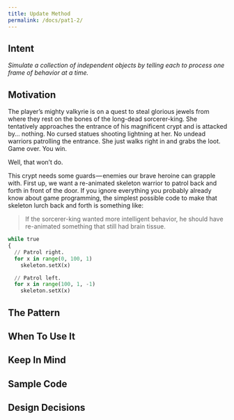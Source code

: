 ```yaml
---
title: Update Method
permalink: /docs/pat1-2/
---
```


## Intent

*Simulate a collection of independent objects by telling each to process one frame of behavior at a time.*

## Motivation

The player’s mighty valkyrie is on a quest to steal glorious jewels from where they rest on the bones of the long-dead sorcerer-king. She tentatively approaches the entrance of his magnificent crypt and is attacked by… nothing. No cursed statues shooting lightning at her. No undead warriors patrolling the entrance. She just walks right in and grabs the loot. Game over. You win.  

Well, that won’t do.  

This crypt needs some guards — enemies our brave heroine can grapple with. First up, we want a re-animated skeleton warrior to patrol back and forth in front of the door. If you ignore everything you probably already know about game programming, the simplest possible code to make that skeleton lurch back and forth is something like:  

>If the sorcerer-king wanted more intelligent behavior, he should have re-animated something that still had brain tissue.  

```python
while true
{
  // Patrol right.
  for x in range(0, 100, 1)
    skeleton.setX(x)

  // Patrol left.
  for x in range(100, 1, -1)
    skeleton.setX(x)
```

## The Pattern


## When To Use It


## Keep In Mind


## Sample Code


## Design Decisions